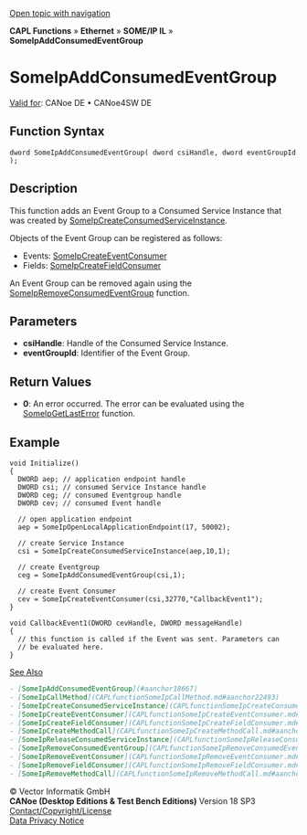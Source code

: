 [Open topic with navigation](../../../../../../CANoeDEFamily.htm#Topics/CAPLFunctions/IP/SOMEIPIL/Functions/CAPLfunctionSomeIpAddConsumedEventGroup.md)

**CAPL Functions** » **Ethernet** » **SOME/IP IL** » **SomeIpAddConsumedEventGroup**

# SomeIpAddConsumedEventGroup

[Valid for](../../../../Shared/FeatureAvailability.md): CANoe DE • CANoe4SW DE

## Function Syntax

```plaintext
dword SomeIpAddConsumedEventGroup( dword csiHandle, dword eventGroupId );
```

## Description

This function adds an Event Group to a Consumed Service Instance that was created by [SomeIpCreateConsumedServiceInstance](CAPLfunctionSomeIpCreateConsumedServiceInstance.md).

Objects of the Event Group can be registered as follows:

- Events: [SomeIpCreateEventConsumer](CAPLfunctionSomeIpCreateEventConsumer.md)
- Fields: [SomeIpCreateFieldConsumer](CAPLfunctionSomeIpCreateFieldConsumer.md)

An Event Group can be removed again using the [SomeIpRemoveConsumedEventGroup](CAPLfunctionSomeIpRemoveConsumedEventGroup.md) function.

## Parameters

- **csiHandle**: Handle of the Consumed Service Instance.
- **eventGroupId**: Identifier of the Event Group.

## Return Values

- **0**: An error occurred. The error can be evaluated using the [SomeIpGetLastError](CAPLfunctionSomeIpGetLastError.md) function.

## Example

```plaintext
void Initialize()
{
  DWORD aep; // application endpoint handle
  DWORD csi; // consumed Service Instance handle
  DWORD ceg; // consumed Eventgroup handle
  DWORD cev; // consumed Event handle

  // open application endpoint
  aep = SomeIpOpenLocalApplicationEndpoint(17, 50002);

  // create Service Instance
  csi = SomeIpCreateConsumedServiceInstance(aep,10,1);

  // create Eventgroup
  ceg = SomeIpAddConsumedEventGroup(csi,1);

  // create Event Consumer
  cev = SomeIpCreateEventConsumer(csi,32770,"CallbackEvent1");
}

void CallbackEvent1(DWORD cevHandle, DWORD messageHandle)
{
  // this function is called if the Event was sent. Parameters can
  // be evaluated here.
}
```

[See Also](javascript:void(0);)

```markdown
- [SomeIpAddConsumedEventGroup](#aanchor18667)
- [SomeIpCallMethod](CAPLfunctionSomeIpCallMethod.md#aanchor22493)
- [SomeIpCreateConsumedServiceInstance](CAPLfunctionSomeIpCreateConsumedServiceInstance.md#aanchor6317)
- [SomeIpCreateEventConsumer](CAPLfunctionSomeIpCreateEventConsumer.md#aanchor25251)
- [SomeIpCreateFieldConsumer](CAPLfunctionSomeIpCreateFieldConsumer.md#aanchor15734)
- [SomeIpCreateMethodCall](CAPLfunctionSomeIpCreateMethodCall.md#aanchor19232)
- [SomeIpReleaseConsumedServiceInstance](CAPLfunctionSomeIpReleaseConsumedServiceInstance.md#aanchor962)
- [SomeIpRemoveConsumedEventGroup](CAPLfunctionSomeIpRemoveConsumedEventGroup.md#aanchor1721)
- [SomeIpRemoveEventConsumer](CAPLfunctionSomeIpRemoveEventConsumer.md#aanchor4282)
- [SomeIpRemoveFieldConsumer](CAPLfunctionSomeIpRemoveFieldConsumer.md#aanchor13567)
- [SomeIpRemoveMethodCall](CAPLfunctionSomeIpRemoveMethodCall.md#aanchor15404)
```

© Vector Informatik GmbH  
**CANoe (Desktop Editions & Test Bench Editions)** Version 18 SP3  
[Contact/Copyright/License](../../../../Shared/ContactCopyrightLicense.md)  
[Data Privacy Notice](https://www.vector.com/int/en/company/get-info/privacy-policy/)
